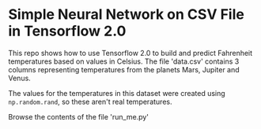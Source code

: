 # Simple Neural Network on CSV File in Tensorflow 2.0

This repo shows how to use Tensorflow 2.0 to build and predict Fahrenheit temperatures based on values in Celsius. The file 'data.csv' contains 3 columns representing temperatures from the planets Mars, Jupiter and Venus. 

The values for the temperatures in this dataset were created using `np.random.rand`, so these aren't real temperatures.

Browse the contents of the file 'run_me.py'